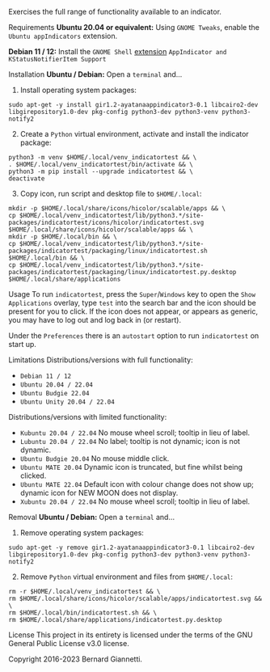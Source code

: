 Exercises the full range of functionality available to an indicator.

Requirements
**Ubuntu 20.04 or equivalent:** Using `GNOME Tweaks`, enable the `Ubuntu appIndicators` extension.

**Debian 11 / 12:** Install the `GNOME Shell` [extension](https://extensions.gnome.org/extension/615/appindicator-support/) 
`AppIndicator and KStatusNotifierItem Support`

Installation
**Ubuntu / Debian:** Open a `terminal` and...
1. Install operating system packages:
```
sudo apt-get -y install gir1.2-ayatanaappindicator3-0.1 libcairo2-dev libgirepository1.0-dev pkg-config python3-dev python3-venv python3-notify2
```
2. Create a `Python` virtual environment, activate and install the indicator package:
```
python3 -m venv $HOME/.local/venv_indicatortest && \
. $HOME/.local/venv_indicatortest/bin/activate && \
python3 -m pip install --upgrade indicatortest && \
deactivate
```
3. Copy icon, run script and desktop file to `$HOME/.local`:
```
mkdir -p $HOME/.local/share/icons/hicolor/scalable/apps && \
cp $HOME/.local/venv_indicatortest/lib/python3.*/site-packages/indicatortest/icons/hicolor/indicatortest.svg $HOME/.local/share/icons/hicolor/scalable/apps && \
mkdir -p $HOME/.local/bin && \
cp $HOME/.local/venv_indicatortest/lib/python3.*/site-packages/indicatortest/packaging/linux/indicatortest.sh $HOME/.local/bin && \
cp $HOME/.local/venv_indicatortest/lib/python3.*/site-packages/indicatortest/packaging/linux/indicatortest.py.desktop $HOME/.local/share/applications
```

Usage
To run `indicatortest`, press the `Super`/`Windows` key to open the `Show Applications` overlay, type `test` into the search bar and the icon should be present for you to click.  If the icon does not appear, or appears as generic, you may have to log out and log back in (or restart).

Under the `Preferences` there is an `autostart` option to run `indicatortest` on start up.

Limitations
Distributions/versions with full functionality:
- `Debian 11 / 12`
- `Ubuntu 20.04 / 22.04`
- `Ubuntu Budgie 22.04`
- `Ubuntu Unity 20.04 / 22.04`

Distributions/versions with limited functionality:
- `Kubuntu 20.04 / 22.04` No mouse wheel scroll; tooltip in lieu of label.
- `Lubuntu 20.04 / 22.04` No label; tooltip is not dynamic; icon is not dynamic.
- `Ubuntu Budgie 20.04` No mouse middle click.
- `Ubuntu MATE 20.04` Dynamic icon is truncated, but fine whilst being clicked.
- `Ubuntu MATE 22.04` Default icon with colour change does not show up; dynamic icon for NEW MOON does not display.
- `Xubuntu 20.04 / 22.04` No mouse wheel scroll; tooltip in lieu of label.

Removal
**Ubuntu / Debian:** Open a `terminal` and...
1. Remove operating system packages:
```
sudo apt-get -y remove gir1.2-ayatanaappindicator3-0.1 libcairo2-dev libgirepository1.0-dev pkg-config python3-dev python3-venv python3-notify2
```
2. Remove `Python` virtual environment and files from `$HOME/.local`:
```
rm -r $HOME/.local/venv_indicatortest && \
rm $HOME/.local/share/icons/hicolor/scalable/apps/indicatortest.svg && \
rm $HOME/.local/bin/indicatortest.sh && \
rm $HOME/.local/share/applications/indicatortest.py.desktop
```

License
This project in its entirety is licensed under the terms of the GNU General Public License v3.0 license.

Copyright 2016-2023 Bernard Giannetti.
